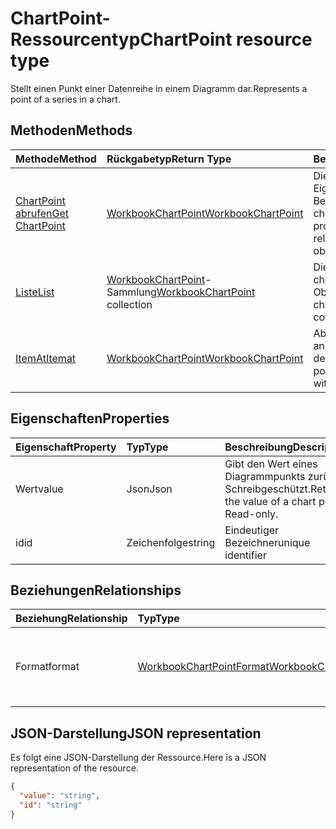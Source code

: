 # <a name="chartpoint-resource-type"></a><span data-ttu-id="7fd10-101">ChartPoint-Ressourcentyp</span><span class="sxs-lookup"><span data-stu-id="7fd10-101">ChartPoint resource type</span></span>

<span data-ttu-id="7fd10-102">Stellt einen Punkt einer Datenreihe in einem Diagramm dar.</span><span class="sxs-lookup"><span data-stu-id="7fd10-102">Represents a point of a series in a chart.</span></span>


## <a name="methods"></a><span data-ttu-id="7fd10-103">Methoden</span><span class="sxs-lookup"><span data-stu-id="7fd10-103">Methods</span></span>

| <span data-ttu-id="7fd10-104">Methode</span><span class="sxs-lookup"><span data-stu-id="7fd10-104">Method</span></span>           | <span data-ttu-id="7fd10-105">Rückgabetyp</span><span class="sxs-lookup"><span data-stu-id="7fd10-105">Return Type</span></span>    |<span data-ttu-id="7fd10-106">Beschreibung</span><span class="sxs-lookup"><span data-stu-id="7fd10-106">Description</span></span>|
|:---------------|:--------|:----------|
|[<span data-ttu-id="7fd10-107">ChartPoint abrufen</span><span class="sxs-lookup"><span data-stu-id="7fd10-107">Get ChartPoint</span></span>](../api/chartpoint_get.md) | [<span data-ttu-id="7fd10-108">WorkbookChartPoint</span><span class="sxs-lookup"><span data-stu-id="7fd10-108">WorkbookChartPoint</span></span>](chartpoint.md) |<span data-ttu-id="7fd10-109">Dient zum Lesen der Eigenschaften und der Beziehungen des chartPoint-Objekts.</span><span class="sxs-lookup"><span data-stu-id="7fd10-109">Read properties and relationships of chartPoint object.</span></span>|
|[<span data-ttu-id="7fd10-110">Liste</span><span class="sxs-lookup"><span data-stu-id="7fd10-110">List</span></span>](../api/chartpoint_list.md) | <span data-ttu-id="7fd10-111">[WorkbookChartPoint](chartpoint.md)-Sammlung</span><span class="sxs-lookup"><span data-stu-id="7fd10-111">[WorkbookChartPoint](chartpoint.md) collection</span></span> |<span data-ttu-id="7fd10-112">Dient zum Abrufen der chartPoint-Objektsammlung.</span><span class="sxs-lookup"><span data-stu-id="7fd10-112">Get chartPoint object collection.</span></span> |
|[<span data-ttu-id="7fd10-113">ItemAt</span><span class="sxs-lookup"><span data-stu-id="7fd10-113">Itemat</span></span>](../api/chartpointscollection_itemat.md)|[<span data-ttu-id="7fd10-114">WorkbookChartPoint</span><span class="sxs-lookup"><span data-stu-id="7fd10-114">WorkbookChartPoint</span></span>](chartpoint.md)|<span data-ttu-id="7fd10-115">Abrufen eines Punkts anhand seiner Position in der Datenreihe.</span><span class="sxs-lookup"><span data-stu-id="7fd10-115">Retrieve a point based on its position within the series.</span></span>|

## <a name="properties"></a><span data-ttu-id="7fd10-116">Eigenschaften</span><span class="sxs-lookup"><span data-stu-id="7fd10-116">Properties</span></span>
| <span data-ttu-id="7fd10-117">Eigenschaft</span><span class="sxs-lookup"><span data-stu-id="7fd10-117">Property</span></span>     | <span data-ttu-id="7fd10-118">Typ</span><span class="sxs-lookup"><span data-stu-id="7fd10-118">Type</span></span>   |<span data-ttu-id="7fd10-119">Beschreibung</span><span class="sxs-lookup"><span data-stu-id="7fd10-119">Description</span></span>|
|:---------------|:--------|:----------|
|<span data-ttu-id="7fd10-120">Wert</span><span class="sxs-lookup"><span data-stu-id="7fd10-120">value</span></span>|<span data-ttu-id="7fd10-121">Json</span><span class="sxs-lookup"><span data-stu-id="7fd10-121">Json</span></span>|<span data-ttu-id="7fd10-p101">Gibt den Wert eines Diagrammpunkts zurück. Schreibgeschützt.</span><span class="sxs-lookup"><span data-stu-id="7fd10-p101">Returns the value of a chart point. Read-only.</span></span>|
|<span data-ttu-id="7fd10-124">id</span><span class="sxs-lookup"><span data-stu-id="7fd10-124">id</span></span>|<span data-ttu-id="7fd10-125">Zeichenfolge</span><span class="sxs-lookup"><span data-stu-id="7fd10-125">string</span></span>|<span data-ttu-id="7fd10-126">Eindeutiger Bezeichner</span><span class="sxs-lookup"><span data-stu-id="7fd10-126">unique identifier</span></span>|

## <a name="relationships"></a><span data-ttu-id="7fd10-127">Beziehungen</span><span class="sxs-lookup"><span data-stu-id="7fd10-127">Relationships</span></span>
| <span data-ttu-id="7fd10-128">Beziehung</span><span class="sxs-lookup"><span data-stu-id="7fd10-128">Relationship</span></span> | <span data-ttu-id="7fd10-129">Typ</span><span class="sxs-lookup"><span data-stu-id="7fd10-129">Type</span></span>   |<span data-ttu-id="7fd10-130">Beschreibung</span><span class="sxs-lookup"><span data-stu-id="7fd10-130">Description</span></span>|
|:---------------|:--------|:----------|
|<span data-ttu-id="7fd10-131">Format</span><span class="sxs-lookup"><span data-stu-id="7fd10-131">format</span></span>|[<span data-ttu-id="7fd10-132">WorkbookChartPointFormat</span><span class="sxs-lookup"><span data-stu-id="7fd10-132">WorkbookChartPointFormat</span></span>](chartpointformat.md)|<span data-ttu-id="7fd10-p102">Kapselt die Formateigenschaften eines Diagrammpunkts ein. Schreibgeschützt.</span><span class="sxs-lookup"><span data-stu-id="7fd10-p102">Encapsulates the format properties chart point. Read-only.</span></span>|

## <a name="json-representation"></a><span data-ttu-id="7fd10-135">JSON-Darstellung</span><span class="sxs-lookup"><span data-stu-id="7fd10-135">JSON representation</span></span>

<span data-ttu-id="7fd10-136">Es folgt eine JSON-Darstellung der Ressource.</span><span class="sxs-lookup"><span data-stu-id="7fd10-136">Here is a JSON representation of the resource.</span></span>

<!--{
  "blockType": "resource",
  "optionalProperties": [],
  "keyProperty": "id",
  "baseType": "microsoft.graph.entity",
  "@odata.type": "microsoft.graph.workbookChartPoint"
}-->

```json
{
  "value": "string",
  "id": "string"
}

```

<!-- uuid: 8fcb5dbc-d5aa-4681-8e31-b001d5168d79
2015-10-25 14:57:30 UTC -->
<!-- {
  "type": "#page.annotation",
  "description": "ChartPoint resource",
  "keywords": "",
  "section": "documentation",
  "tocPath": ""
}-->